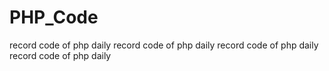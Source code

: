 PHP_Code
========

record code of php daily
record code of php daily
record code of php daily
record code of php daily